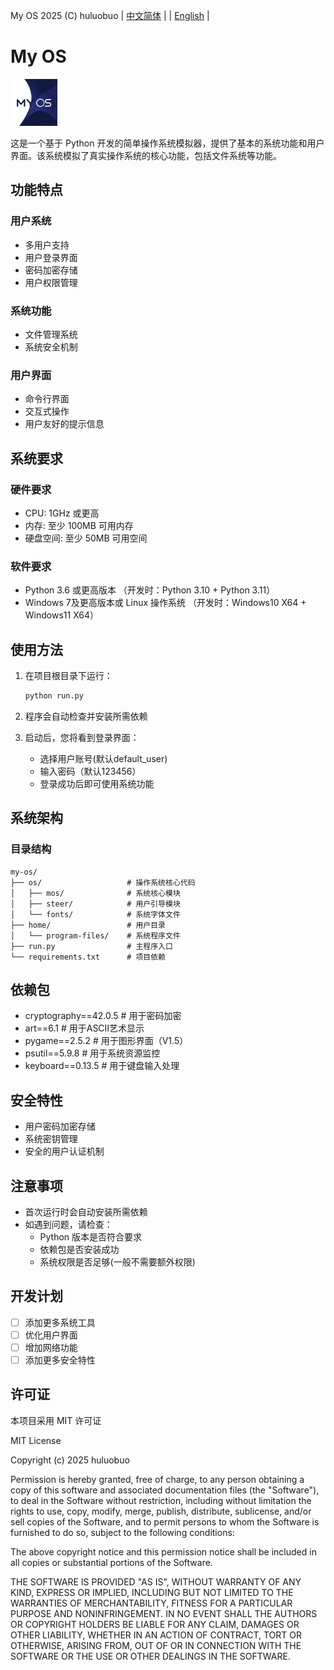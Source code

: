 My OS 2025 (C) huluobuo          | [中文简体](./README.md "中文简体") |   | [English](./en.md "English") |

# My OS

![My OS Logo](os/img/logo.jpg)

这是一个基于 Python 开发的简单操作系统模拟器，提供了基本的系统功能和用户界面。该系统模拟了真实操作系统的核心功能，包括文件系统等功能。

## 功能特点

### 用户系统

- 多用户支持
- 用户登录界面
- 密码加密存储
- 用户权限管理

### 系统功能

- 文件管理系统
- 系统安全机制

### 用户界面

- 命令行界面
- 交互式操作
- 用户友好的提示信息

## 系统要求

### 硬件要求

- CPU: 1GHz 或更高
- 内存: 至少 100MB 可用内存
- 硬盘空间: 至少 50MB 可用空间

### 软件要求

- Python 3.6 或更高版本  （开发时：Python 3.10 + Python 3.11）
- Windows 7及更高版本或 Linux 操作系统  （开发时：Windows10 X64 + Windows11 X64）

## 使用方法

1. 在项目根目录下运行：

   ```bash
   python run.py
   ```
2. 程序会自动检查并安装所需依赖
3. 启动后，您将看到登录界面：

   - 选择用户账号(默认default_user)
   - 输入密码（默认123456）
   - 登录成功后即可使用系统功能

## 系统架构

### 目录结构

```
my-os/
├── os/                   # 操作系统核心代码
│   ├── mos/              # 系统核心模块
│   ├── steer/            # 用户引导模块
│   └── fonts/            # 系统字体文件
├── home/                 # 用户目录
│   └── program-files/    # 系统程序文件
├── run.py                # 主程序入口
└── requirements.txt      # 项目依赖
```

## 依赖包

- cryptography==42.0.5   # 用于密码加密
- art==6.1               # 用于ASCII艺术显示
- pygame==2.5.2          # 用于图形界面（V1.5）
- psutil==5.9.8          # 用于系统资源监控
- keyboard==0.13.5       # 用于键盘输入处理

## 安全特性

- 用户密码加密存储
- 系统密钥管理
- 安全的用户认证机制

## 注意事项

- 首次运行时会自动安装所需依赖
- 如遇到问题，请检查：
  - Python 版本是否符合要求
  - 依赖包是否安装成功
  - 系统权限是否足够(一般不需要额外权限)

## 开发计划

- [ ] 添加更多系统工具
- [ ] 优化用户界面
- [ ] 增加网络功能
- [ ] 添加更多安全特性

## 许可证

本项目采用 MIT 许可证

MIT License

Copyright (c) 2025 huluobuo

Permission is hereby granted, free of charge, to any person obtaining a copy
of this software and associated documentation files (the "Software"), to deal
in the Software without restriction, including without limitation the rights
to use, copy, modify, merge, publish, distribute, sublicense, and/or sell
copies of the Software, and to permit persons to whom the Software is
furnished to do so, subject to the following conditions:

The above copyright notice and this permission notice shall be included in all
copies or substantial portions of the Software.

THE SOFTWARE IS PROVIDED "AS IS", WITHOUT WARRANTY OF ANY KIND, EXPRESS OR
IMPLIED, INCLUDING BUT NOT LIMITED TO THE WARRANTIES OF MERCHANTABILITY,
FITNESS FOR A PARTICULAR PURPOSE AND NONINFRINGEMENT. IN NO EVENT SHALL THE
AUTHORS OR COPYRIGHT HOLDERS BE LIABLE FOR ANY CLAIM, DAMAGES OR OTHER
LIABILITY, WHETHER IN AN ACTION OF CONTRACT, TORT OR OTHERWISE, ARISING FROM,
OUT OF OR IN CONNECTION WITH THE SOFTWARE OR THE USE OR OTHER DEALINGS IN THE
SOFTWARE.
